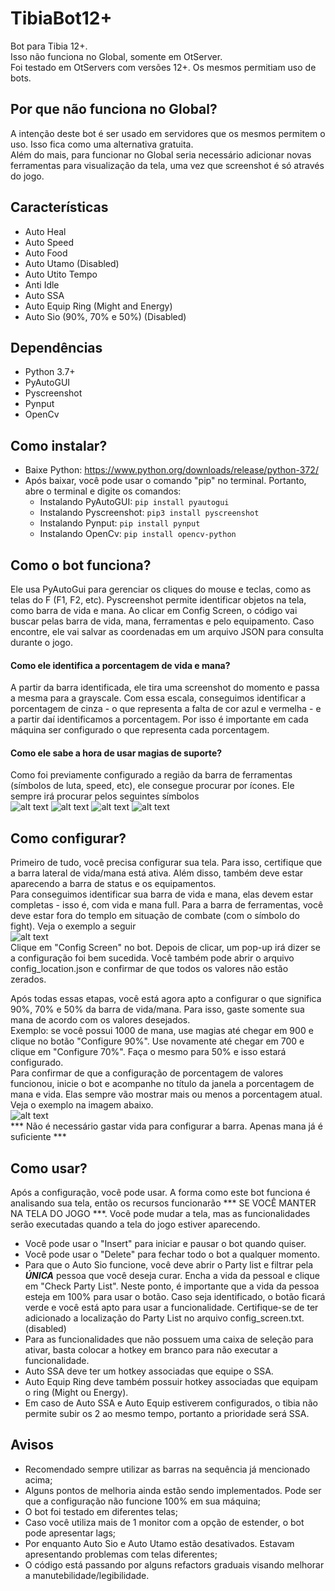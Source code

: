# TibiaBot12+
Bot para Tibia 12+. <br>
Isso não funciona no Global, somente em OtServer. <br>
Foi testado em OtServers com versões 12+. Os mesmos permitiam uso de bots.<br>

## Por que não funciona no Global?
A intenção deste bot é ser usado em servidores que os mesmos permitem o uso. Isso fica como uma alternativa gratuita.<br>
Além do mais, para funcionar no Global seria necessário adicionar novas ferramentas para visualização da tela, uma vez que screenshot é só através do jogo.
## Características
- Auto Heal 
- Auto Speed
- Auto Food
- Auto Utamo (Disabled)
- Auto Utito Tempo
- Anti Idle
- Auto SSA
- Auto Equip Ring (Might and Energy)
- Auto Sio (90%, 70% e 50%) (Disabled)

## Dependências
- Python 3.7+
- PyAutoGUI
- Pyscreenshot
- Pynput
- OpenCv
## Como instalar?
- Baixe Python: https://www.python.org/downloads/release/python-372/
- Após baixar, você pode usar o comando "pip" no terminal. Portanto, abre o terminal e digite os comandos:
    - Instalando PyAutoGUI: ```pip install pyautogui```
    - Instalando Pyscreenshot: ```pip3 install pyscreenshot```
    - Instalando Pynput: ```pip install pynput```
    - Instalando OpenCv: ```pip install opencv-python```
## Como o bot funciona?
 Ele usa PyAutoGui para gerenciar os cliques do mouse e teclas, como as telas do F (F1, F2, etc). Pyscreenshot permite identificar objetos na tela, como barra de vida e mana. 
 Ao clicar em Config Screen, o código vai buscar pelas barra de vida, mana, ferramentas e pelo equipamento. Caso encontre, ele vai salvar as coordenadas em um arquivo JSON para consulta durante o jogo.

 #### Como ele identifica a porcentagem de vida e mana?
 A partir da barra identificada, ele tira uma screenshot do momento e passa a mesma para a grayscale. Com essa escala, conseguimos identificar a porcentagem de cinza - o que representa a falta de cor azul e vermelha - e a partir daí identificamos a porcentagem.
 Por isso é importante em cada máquina ser configurado o que representa cada porcentagem.

 #### Como ele sabe a hora de usar magias de suporte?
 Como foi previamente configurado a região da barra de ferramentas (símbolos de luta, speed, etc), ele consegue procurar por ícones.
 Ele sempre irá procurar pelos seguintes símbolos<br>
 ![alt text](https://github.com/leoee/bot_for_tibia12.01/blob/master/src/images/speed.png)
 ![alt text](https://github.com/leoee/bot_for_tibia12.01/blob/master/src/images/food.png)
 ![alt text](https://github.com/leoee/bot_for_tibia12.01/blob/master/src/images/utito.jpeg)
 ![alt text](https://github.com/leoee/bot_for_tibia12.01/blob/master/src/images/utamo.png)
## Como configurar?
Primeiro de tudo, você precisa configurar sua tela. Para isso, certifique que a barra lateral de vida/mana está ativa. Além disso, também deve estar aparecendo a barra de status e os equipamentos.<br>
Para conseguimos identificar sua barra de vida e mana, elas devem estar completas - isso é, com vida e mana full. Para a barra de ferramentas, você deve estar fora do templo em situação de combate (com o símbolo do fight). Veja o exemplo a seguir<br>
![alt text](https://github.com/leoee/bot_for_tibia12.01/blob/master/src/images/exampleRD.png)<br>
Clique em "Config Screen" no bot. Depois de clicar, um pop-up irá dizer se a configuração foi bem sucedida. Você também pode abrir o arquivo config_location.json e confirmar de que todos os valores não estão zerados.<br> 


Após todas essas etapas, você está agora apto a configurar o que significa 90%, 70% e 50% da barra de vida/mana. Para isso, gaste somente sua mana de acordo com os valores desejados.<br>
Exemplo: se você possui 1000 de mana, use magias até chegar em 900 e clique no botão "Configure 90%". Use novamente até chegar em 700 e clique em "Configure 70%". Faça o mesmo para 50% e isso estará configurado.<br>
Para confirmar de que a configuração de porcentagem de valores funcionou, inicie o bot e acompanhe no título da janela a porcentagem de mana e vida. Elas sempre vão mostrar mais ou menos a porcentagem atual. Veja o exemplo na imagem abaixo.<br>
![alt text](https://github.com/leoee/bot_for_tibia12.01/blob/master/src/images/titleRD.png)<br>
*** Não é necessário gastar vida para configurar a barra. Apenas mana já é suficiente ***

## Como usar?
Após a configuração, você pode usar. A forma como este bot funciona é analisando sua tela, então os recursos funcionarão *** SE VOCÊ MANTER NA TELA DO JOGO ***. Você pode mudar a tela, mas as funcionalidades serão executadas quando a tela do jogo estiver aparecendo.

- Você pode usar o "Insert" para iniciar e pausar o bot quando quiser.
- Você pode usar o "Delete" para fechar todo o bot a qualquer momento.
- Para que o Auto Sio funcione, você deve abrir o Party list e filtrar pela ***ÚNICA*** pessoa que você deseja curar. Encha a vida da pessoal e clique em "Check Party List". Neste ponto, é importante que a vida da pessoa esteja em 100% para usar o botão. Caso seja identificado, o botão ficará verde e você está apto para usar a funcionalidade. Certifique-se de ter adicionado a localização do Party List no arquivo config_screen.txt. (disabled)
- Para as funcionalidades que não possuem uma caixa de seleção para ativar, basta colocar a hotkey em branco para não executar a funcionalidade.
- Auto SSA deve ter um hotkey associadas que equipe o SSA.
- Auto Equip Ring deve também possuir hotkey associadas que equipam o ring (Might ou Energy).
- Em caso de Auto SSA e Auto Equip estiverem configurados, o tibia não permite subir os 2 ao mesmo tempo, portanto a prioridade será SSA.

## Avisos
- Recomendado sempre utilizar as barras na sequência já mencionado acima;
- Alguns pontos de melhoria ainda estão sendo implementados. Pode ser que a configuração não funcione 100% em sua máquina;
- O bot foi testado em diferentes telas;
- Caso você utiliza mais de 1 monitor com a opção de estender, o bot pode apresentar lags;
- Por enquanto Auto Sio e Auto Utamo estão desativados. Estavam apresentando problemas com telas diferentes;
- O código está passando por alguns refactors graduais visando melhorar a manutebilidade/legibilidade.